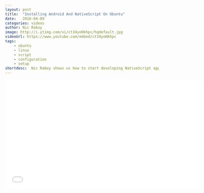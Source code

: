 ```yaml
---
layout: post
title:  "Installing Android And NativeScript On Ubuntu"
date:   2016-04-09
categories: videos
author: Nic Raboy
image: http://i.ytimg.com/vi/ct34yoHkhpc/hqdefault.jpg
videoUrl: https://www.youtube.com/embed/ct34yoHkhpc
tags: 
    - ubuntu
    - linux
    - script
    - configuration
    - setup
shortdesc: 	Nic Raboy shows us how to start developing NativeScript apps on an Ubuntu computer.
---
```

<iframe width="640" height="360" src="{{ videoUrl }}" frameborder="0" allowfullscreen></iframe>
